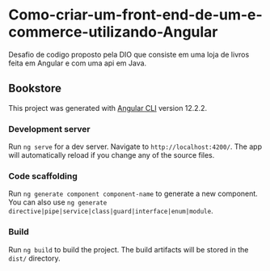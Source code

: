 # Como-criar-um-front-end-de-um-e-commerce-utilizando-Angular
Desafio de codigo proposto pela DIO que consiste em uma loja de livros feita em Angular e com uma api em Java.

## Bookstore

This project was generated with [Angular CLI](https://github.com/angular/angular-cli) version 12.2.2.

### Development server

Run `ng serve` for a dev server. Navigate to `http://localhost:4200/`. The app will automatically reload if you change any of the source files.

### Code scaffolding

Run `ng generate component component-name` to generate a new component. You can also use `ng generate directive|pipe|service|class|guard|interface|enum|module`.

### Build

Run `ng build` to build the project. The build artifacts will be stored in the `dist/` directory.
